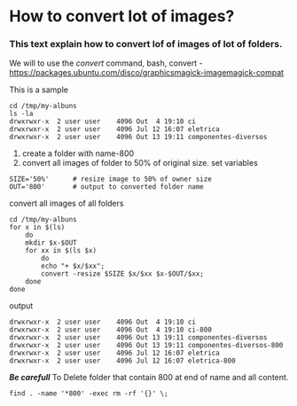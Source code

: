 # How to convert lot of images?
### This text explain how to convert lof of images of lot of folders.

We will to use the *convert* command, bash, convert - https://packages.ubuntu.com/disco/graphicsmagick-imagemagick-compat

This is a sample
```
cd /tmp/my-albuns
ls -la
drwxrwxr-x  2 user user    4096 Out  4 19:10 ci
drwxrwxr-x  2 user user    4096 Jul 12 16:07 eletrica
drwxrwxr-x  2 user user    4096 Out 13 19:11 componentes-diversos
```
1.	create a folder with name-800
2.	convert all images of folder to 50% of original size.
set variables
```
SIZE='50%'		# resize image to 50% of owner size
OUT='800'		# output to converted folder name
```
convert all images of all folders
```
cd /tmp/my-albuns
for x in $(ls)
	do
	mkdir $x-$OUT
	for xx in $(ls $x)
		do
		echo "+ $x/$xx";
		convert -resize $SIZE $x/$xx $x-$OUT/$xx;
	done
done
```
output
```
drwxrwxr-x  2 user user    4096 Out  4 19:10 ci
drwxrwxr-x  2 user user    4096 Out  4 19:10 ci-800
drwxrwxr-x  2 user user    4096 Out 13 19:11 componentes-diversos
drwxrwxr-x  2 user user    4096 Out 13 19:11 componentes-diversos-800
drwxrwxr-x  2 user user    4096 Jul 12 16:07 eletrica
drwxrwxr-x  2 user user    4096 Jul 12 16:07 eletrica-800
```
***Be carefull*** To Delete folder that contain 800 at end of name and all content.
```
find . -name '*800' -exec rm -rf '{}' \;
```
